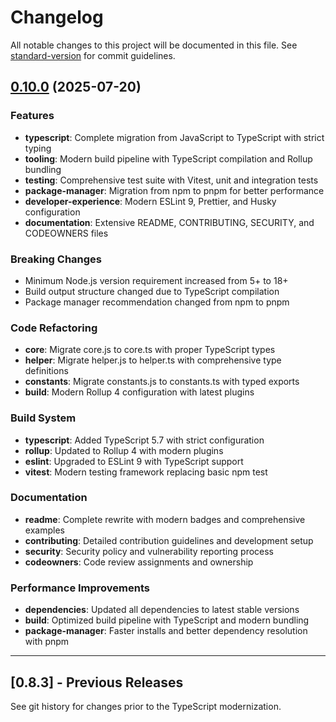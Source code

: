 # Changelog

All notable changes to this project will be documented in this file. See [standard-version](https://github.com/conventional-changelog/standard-version) for commit guidelines.

## [0.10.0](https://github.com/vish288/move-prop-types/compare/v0.8.3...v0.10.0) (2025-07-20)

### Features

* **typescript**: Complete migration from JavaScript to TypeScript with strict typing
* **tooling**: Modern build pipeline with TypeScript compilation and Rollup bundling
* **testing**: Comprehensive test suite with Vitest, unit and integration tests
* **package-manager**: Migration from npm to pnpm for better performance
* **developer-experience**: Modern ESLint 9, Prettier, and Husky configuration
* **documentation**: Extensive README, CONTRIBUTING, SECURITY, and CODEOWNERS files

### Breaking Changes

* Minimum Node.js version requirement increased from 5+ to 18+
* Build output structure changed due to TypeScript compilation
* Package manager recommendation changed from npm to pnpm

### Code Refactoring

* **core**: Migrate core.js to core.ts with proper TypeScript types
* **helper**: Migrate helper.js to helper.ts with comprehensive type definitions
* **constants**: Migrate constants.js to constants.ts with typed exports
* **build**: Modern Rollup 4 configuration with latest plugins

### Build System

* **typescript**: Added TypeScript 5.7 with strict configuration
* **rollup**: Updated to Rollup 4 with modern plugins
* **eslint**: Upgraded to ESLint 9 with TypeScript support
* **vitest**: Modern testing framework replacing basic npm test

### Documentation

* **readme**: Complete rewrite with modern badges and comprehensive examples
* **contributing**: Detailed contribution guidelines and development setup
* **security**: Security policy and vulnerability reporting process
* **codeowners**: Code review assignments and ownership

### Performance Improvements

* **dependencies**: Updated all dependencies to latest stable versions
* **build**: Optimized build pipeline with TypeScript and modern bundling
* **package-manager**: Faster installs and better dependency resolution with pnpm

---

## [0.8.3] - Previous Releases

See git history for changes prior to the TypeScript modernization.